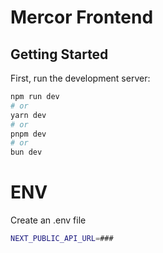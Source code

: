 # Mercor Frontend

## Getting Started

First, run the development server:

```bash
npm run dev
# or
yarn dev
# or
pnpm dev
# or
bun dev
```

# ENV

Create an .env file

```bash
NEXT_PUBLIC_API_URL=###
```
